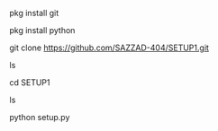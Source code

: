 pkg install git

pkg install python

git clone https://github.com/SAZZAD-404/SETUP1.git

ls

cd SETUP1

ls

python setup.py

